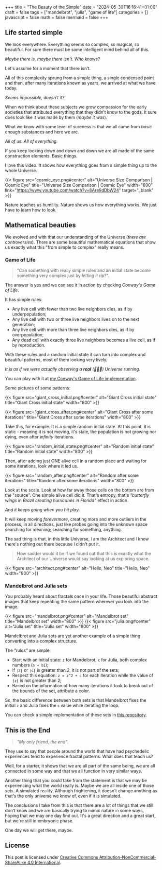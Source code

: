 +++
title = "The Beauty of the Simple"
date = "2024-05-30T16:16:41+01:00"
draft = false
tags = ["mandelbrot", "julia", "game of life"]
categories = []
javascript = false
math = false
mermaid = false
+++

## Life started simple

We look everywhere. Everything seems so complex, so magical, so beautiful. For sure there must be some intelligent mind behind all of this.

_Maybe there is, maybe there isn't. Who knows?_

Let's assume for a moment that there isn't.

All of this complexity sprung from a simple thing, a single condensed point and then, after many iterations known as years, we arrived at what we have today.

_Seems impossible, doesn't it?_

When we think about these subjects we grow compassion for the early societies that attributed everything that they didn't know to the gods. It sure does look like it was made by them (_maybe it was_).

What we know with some level of sureness is that we all came from _basic_ enough substances and here we are.

_All of us. All of everything._

If you keep looking down and down and down we are all made of the same construction elements. Basic things.

I love this video. It shows how everything goes from a simple thing up to the whole Universe.

{{< figure src="cosmic_eye.png#center" alt="Universe Size Comparison | Cosmic Eye" title="Universe Size Comparison | Cosmic Eye" width="800" link="https://www.youtube.com/watch?v=8Are9dDbW24" target="_blank" >}}

Nature teaches us humility.
Nature shows us how everything works.
We just have to learn how to look.

## Mathematical beauties

We evolved and with that our understanding of the Universe (_there are controversies_). There are some beautiful mathematical equations that show us exactly what this "from simple to complex" really means.

### Game of Life

>"Can something with really simple rules and an initial state become something very complex just by _letting it rip_?".

The answer is yes and we can see it in action by checking _Conway's Game of Life_.

It has simple rules:

- Any live cell with fewer than two live neighbors dies, as if by underpopulation;
- Any live cell with two or three live neighbors lives on to the next generation;
- Any live cell with more than three live neighbors dies, as if by overpopulation;
- Any dead cell with exactly three live neighbors becomes a live cell, as if by reproduction.

With these rules and a random initial state it can turn into complex and beautiful patterns, most of them  looking very lively.

_It is as if we were actually observing a **real** (🔵🐇🔴) Universe running._

You can play with it at [my Conway's Game of Life implementation](https://guilospanck.github.io/Conway-Game-Of-Life-React/).

Some pictures of some patterns:

{{< figure src="giant_cross_initial.png#center" alt="Giant Cross initial state" title="Giant Cross initial state" width="800" >}}

{{< figure src="giant_cross_after.png#center" alt="Giant Cross after some iterations" title="Giant Cross after some iterations" width="800" >}}

Take this, for example. It is a simple random initial state. At this point, it is static - meaning it is not moving, it's stale, the population is not growing nor dying, even after _infinity_ iterations.

{{< figure src="random_initial_state.png#center" alt="Random initial state" title="Random initial state" width="800" >}}

Then, after adding just ONE alive cell in a random place and waiting for some iterations, look where it led us.

{{< figure src="random_after.png#center" alt="Random after some iterations" title="Random after some iterations" width="800" >}}

Look at the scale. Look at how far away those cells on the bottom are from the "source". One simple alive cell did it. That's entropy, that's _"butterfly wings in Brazil creating hurricanes in Florida"_ effect in action.

_And it keeps going when you hit play._

It will keep moving _forevermore_, creating more and more outliers in the process, in all directions, just like probes going into the unknown space searching for meaning; searching for something, anything.

The sad thing is that, in this little Universe, I am the Architect and I know there's nothing out there because I didn't put it.

> How sadder would it be if we found out that this is exactly what the Architect of our Universe would say looking at us exploring space.

{{< figure src="architect.png#center" alt="Hello, Neo" title="Hello, Neo" width="800" >}}

### Mandelbrot and Julia sets

You probably heard about fractals once in your life. Those beautiful abstract images that keep repeating the same pattern wherever you look into the image.

{{< figure src="mandelbrot.png#center" alt="Mandelbrot set" title="Mandelbrot set" width="800" >}}
{{< figure src="julia.png#center" alt="Julia set" title="Julia set" width="800" >}}

Mandelbrot and Julia sets are yet another example of a simple thing converting into a complex structure.

The _"rules"_ are simple:

- Start with an initial state: `z` for Mandelbrot, `c` for Julia, both complex numbers (`a + bi`);
- If `|z|` or `|c|` is greater than 2, it is not part of the sets;
- Respect this equation: `z = z^2 + c` for each iteration while the value of `|z|` is not greater than 2;
- Based on the information of how many iterations it took to break out of the bounds of the set, attribute a color.

So, the basic difference between both sets is that Mandelbrot fixes the initial `z` and Julia fixes the `c` value while iterating the loop.

You can check a simple implementation of these sets in [this repository](https://github.com/Guilospanck/mandelbrot-julia-sets).

## This is the End

> _"My only friend, the end"_.

They use to say that people around the world that have had psychedelic experiences tend to experience fractal patterns. What does that teach us?

Well, for a starter, it shows that we are all part of the same being, we are all connected in some way and that we all function in very similar ways.

Another thing that you could take from the statement is that we may be experiencing what the world really is. Maybe we are all inside one of those sets. A simulated reality. Although frightening, it doesn't change anything as that's the only universe we know of, even if it is simulated.

The conclusions I take from this is that there are a lot of things that we still don't know and we are basically trying to mimic nature in some ways, hoping that we may one day find out. It's a great direction and a great start, but we're still in embryonic phase.

One day we will get there, maybe.

## License

This post is licensed under [Creative Commons Attribution-NonCommercial-ShareAlike 4.0 International][cc-by-nc-sa].

[cc-by-nc-sa]: http://creativecommons.org/licenses/by-nc-sa/4.0/
